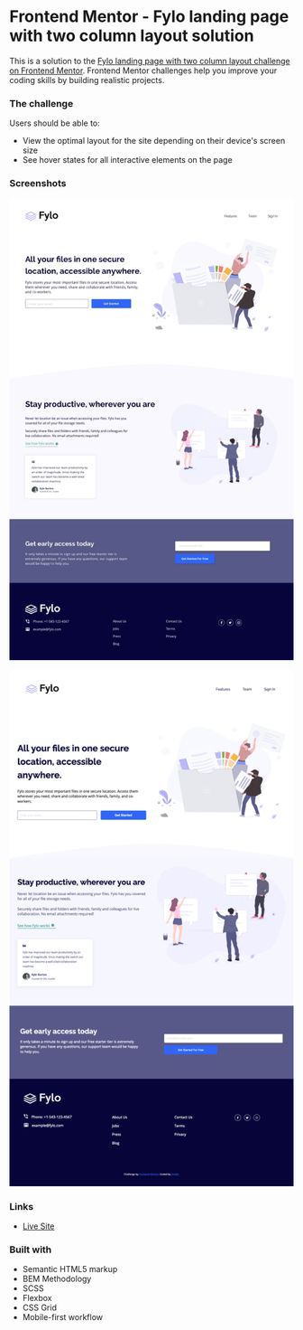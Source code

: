 # Frontend Mentor - Fylo landing page with two column layout solution

This is a solution to the [Fylo landing page with two column layout challenge on Frontend Mentor](https://www.frontendmentor.io/challenges/fylo-landing-page-with-two-column-layout-5ca5ef041e82137ec91a50f5). Frontend Mentor challenges help you improve your coding skills by building realistic projects.

### The challenge

Users should be able to:

- View the optimal layout for the site depending on their device's screen size
- See hover states for all interactive elements on the page

### Screenshots

![Design Preview](images/desktop-design.jpg)

![Solution Screenshot](images/desktop-screenshot.png)


### Links


- [Live Site](https://frontend-mentor-challenges-ten-psi.vercel.app/Fylo-Landing-Page-With-Two-Column_Layout/index.html)


### Built with

- Semantic HTML5 markup
- BEM Methodology
- SCSS
- Flexbox
- CSS Grid
- Mobile-first workflow
